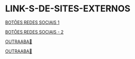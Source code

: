 # LINK-S-DE-SITES-EXTERNOS
<!--------------------------------------------->
<a href="
https://www.w3schools.com/howto/tryit.asp?filename=tryhow_css_social_media_buttons2
" target="_blank">
BOTÕES REDES SOCIAIS  1
</a>
<!--------------------------------------------->
<a href="
https://www.w3schools.com/howto/tryit.asp?filename=tryhow_css_social_media_buttons
" target="_blank">
BOTÕES REDES SOCIAIS - 2
</a>
<!--------------------------------------------->
<a href="
LINK🔴
" target="_blank">
OUTRAABA🔴
></a>
<!--------------------------------------------->
<a href="
LINK🔴
" target="_blank">
OUTRAABA🔴
</a>

